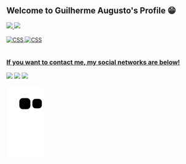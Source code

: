 ## Welcome to Guilherme Augusto's Profile 😁

 <div>
   <a href="https://github.com/guialima29">
   <img height="180em" src="https://github-readme-stats.vercel.app/api?username=guialima29&show_icons=true&theme=midnight-purple&include_all_commits=true&count_private=true"/>
   <img height="180em" src="https://github-readme-stats.vercel.app/api/top-langs/?username=guialima29&layout=compact&langs_count=6&theme=midnight-purple"/>

</div>
<div style="display: inline_block"><br>
  <img align="center" alt="CSS" height="30" width="40" src="https://cdn.jsdelivr.net/gh/devicons/devicon/icons/python/python-original.svg">
  <img align="center" alt="CSS" height="30" width="40" src="https://cdn.jsdelivr.net/gh/devicons/devicon/icons/cplusplus/cplusplus-original.svg">
</div>
 
 <br>
 
  ### If you want to contact me, my social networks are below!
 
<div> 
  <a href="https://instagram.com/gui.alima" target="_blank"><img src="https://img.shields.io/badge/-Instagram-%23E4405F?style=for-the-badge&logo=instagram&logoColor=white" target="_blank"></a>
  <a href="https://twitter.com/guialima29" target="_blank"><img src="https://img.shields.io/badge/Twitter-blue?style=for-the-badge&logo=twitter&logoColor=white" target="_blank"></a>
  <a href="https://www.youtube.com/channel/UCHk-q0tEtWvng_EBOY6Pasg" target="_blank"><img src="https://img.shields.io/badge/YouTube-FF0000?style=for-the-badge&logo=youtube&logoColor=white" target="_blank"></a>
 <!-- <a href="https://discord.gg/5DVhGKVf4h" target="_blank"><img src="https://img.shields.io/badge/Discord-7289DA?style=for-the-badge&logo=discord&logoColor=white" target="_blank"></a> -->
  <!-- <a href = "mailto:gemeos@devemdobro.com"><img src="https://img.shields.io/badge/-Gmail-%23333?style=for-the-badge&logo=gmail&logoColor=white" target="_blank"></a> -->
  <!-- <a href="https://www.linkedin.com/in/ricardohdias" target="_blank"><img src="https://img.shields.io/badge/-LinkedIn-%230077B5?style=for-the-badge&logo=linkedin&logoColor=white" target="_blank"></a> -->
 
  ![Snake animation](https://github.com/guialima29/guialima29/blob/output/github-contribution-grid-snake.svg)

</div>
